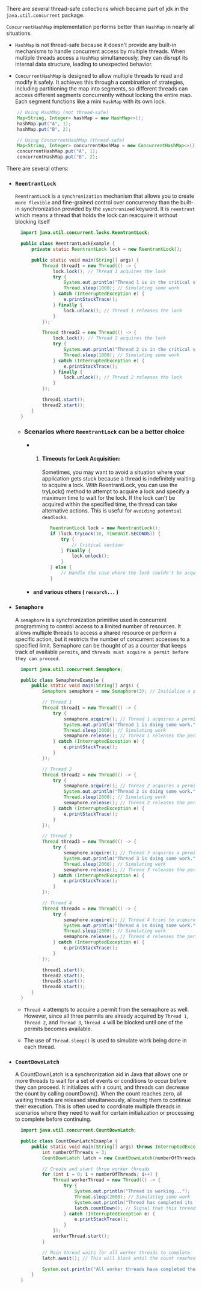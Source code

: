 There are several thread-safe collections which became part of jdk in the `java.util.concurrent` package.

`ConcurrentHashMap` implementation performs better than `HashMap` in nearly all situations.

- `HashMap` is not thread-safe because it doesn't provide any built-in mechanisms to handle concurrent access by multiple threads. When multiple threads access a `HashMap` simultaneously, they can disrupt its internal data structure, leading to unexpected behavior.

- `ConcurrentHashMap` is designed to allow multiple threads to read and modify it safely. It achieves this through a combination of strategies, including partitioning the map into segments, so different threads can access different segments concurrently without locking the entire map. Each segment functions like a mini `HashMap` with its own lock.

```java
    // Using HashMap (not thread-safe)
    Map<String, Integer> hashMap = new HashMap<>();
    hashMap.put("A", 1);
    hashMap.put("B", 2);

    // Using ConcurrentHashMap (thread-safe)
    Map<String, Integer> concurrentHashMap = new ConcurrentHashMap<>();
    concurrentHashMap.put("A", 1);
    concurrentHashMap.put("B", 2);
```

There are several others:

- ### `ReentrantLock`

  `ReentrantLock` is a `synchronization` mechanism that allows you to create `more flexible` and fine-grained control over concurrency than the built-in synchronization provided by the `synchronized` keyword. It is `reentrant` which means a thread that holds the lock can reacquire it without blocking itself

  ```java
    import java.util.concurrent.locks.ReentrantLock;

    public class ReentrantLockExample {
        private static ReentrantLock lock = new ReentrantLock();

        public static void main(String[] args) {
            Thread thread1 = new Thread(() -> {
                lock.lock(); // Thread 1 acquires the lock
                try {
                    System.out.println("Thread 1 is in the critical section");
                    Thread.sleep(1000); // Simulating some work
                } catch (InterruptedException e) {
                    e.printStackTrace();
                } finally {
                    lock.unlock(); // Thread 1 releases the lock
                }
            });

            Thread thread2 = new Thread(() -> {
                lock.lock(); // Thread 2 acquires the lock
                try {
                    System.out.println("Thread 2 is in the critical section");
                    Thread.sleep(1000); // Simulating some work
                } catch (InterruptedException e) {
                    e.printStackTrace();
                } finally {
                    lock.unlock(); // Thread 2 releases the lock
                }
            });

            thread1.start();
            thread2.start();
        }
    }


  ```

  - ### Scenarios where `ReentrantLock` can be a better choice

    - 1. #### Timeouts for Lock Acquisition:

         Sometimes, you may want to avoid a situation where your application gets stuck because a thread is indefinitely waiting to acquire a lock. With ReentrantLock, you can use the tryLock() method to attempt to acquire a lock and specify a maximum time to wait for the lock. If the lock can't be acquired within the specified time, the thread can take alternative actions. This is useful for `avoiding potential deadlocks`.

         ```java
            ReentrantLock lock = new ReentrantLock();
            if (lock.tryLock(10, TimeUnit.SECONDS)) {
                try {
                    // Critical section
                } finally {
                    lock.unlock();
                }
            } else {
                // Handle the case where the lock couldn't be acquired within 10 seconds.
            }
         ```

    - #### and various others ( `research...` )

- ### `Semaphore`

  A `semaphore` is a synchronization primitive used in concurrent programming to control access to a limited number of resources. It allows multiple threads to access a shared resource or perform a specific action, but it restricts the number of concurrent accesses to a specified limit. Semaphore can be thought of as a counter that keeps track of available `permits`, and `threads must acquire a permit before they can proceed`.

  ```java
    import java.util.concurrent.Semaphore;

    public class SemaphoreExample {
        public static void main(String[] args) {
            Semaphore semaphore = new Semaphore(3); // Initialize a semaphore with 3 permits

            // Thread 1
            Thread thread1 = new Thread(() -> {
                try {
                    semaphore.acquire(); // Thread 1 acquires a permit
                    System.out.println("Thread 1 is doing some work.");
                    Thread.sleep(2000); // Simulating work
                    semaphore.release(); // Thread 1 releases the permit
                } catch (InterruptedException e) {
                    e.printStackTrace();
                }
            });

            // Thread 2
            Thread thread2 = new Thread(() -> {
                try {
                    semaphore.acquire(); // Thread 2 acquires a permit
                    System.out.println("Thread 2 is doing some work.");
                    Thread.sleep(2000); // Simulating work
                    semaphore.release(); // Thread 2 releases the permit
                } catch (InterruptedException e) {
                    e.printStackTrace();
                }
            });

            // Thread 3
            Thread thread3 = new Thread(() -> {
                try {
                    semaphore.acquire(); // Thread 3 acquires a permit
                    System.out.println("Thread 3 is doing some work.");
                    Thread.sleep(2000); // Simulating work
                    semaphore.release(); // Thread 3 releases the permit
                } catch (InterruptedException e) {
                    e.printStackTrace();
                }
            });

            // Thread 4
            Thread thread4 = new Thread(() -> {
                try {
                    semaphore.acquire(); // Thread 4 tries to acquire a permit but may block
                    System.out.println("Thread 4 is doing some work.");
                    Thread.sleep(2000); // Simulating work
                    semaphore.release(); // Thread 4 releases the permit
                } catch (InterruptedException e) {
                    e.printStackTrace();
                }
            });

            thread1.start();
            thread2.start();
            thread3.start();
            thread4.start();
        }
    }

  ```

  - `Thread 4` attempts to acquire a permit from the semaphore as well. However, since all three permits are already acquired by `Thread 1`, `Thread 2`, and `Thread 3`, `Thread 4` will be blocked until one of the permits becomes available.

  - The use of `Thread.sleep()` is used to simulate work being done in each thread.

- ### `CountDownLatch`

  A CountDownLatch is a synchronization aid in Java that allows one or more threads to wait for a set of events or conditions to occur before they can proceed. It initializes with a count, and threads can decrease the count by calling countDown(). When the count reaches zero, all waiting threads are released simultaneously, allowing them to continue their execution. This is often used to coordinate multiple threads in scenarios where they need to wait for certain initialization or processing to complete before continuing.

  ```java
    import java.util.concurrent.CountDownLatch;

    public class CountDownLatchExample {
        public static void main(String[] args) throws InterruptedException {
            int numberOfThreads = 3;
            CountDownLatch latch = new CountDownLatch(numberOfThreads);

            // Create and start three worker threads
            for (int i = 0; i < numberOfThreads; i++) {
                Thread workerThread = new Thread(() -> {
                    try {
                        System.out.println("Thread is working...");
                        Thread.sleep(2000); // Simulating some work
                        System.out.println("Thread has completed its work.");
                        latch.countDown(); // Signal that this thread has completed
                    } catch (InterruptedException e) {
                        e.printStackTrace();
                    }
                });
                workerThread.start();
            }

            // Main thread waits for all worker threads to complete
            latch.await(); // This will block until the count reaches zero

            System.out.println("All worker threads have completed their work. Main thread proceeds.");
        }
    }

  ```
